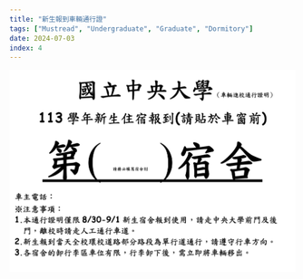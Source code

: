```yaml
---
title: "新生報到車輛通行證"
tags: ["Mustread", "Undergraduate", "Graduate", "Dormitory"]
date: 2024-07-03
index: 4
---
```


![新生報到車輛通行證](https://github.com/NCU-FRESH/2024-blog/blob/main/%E6%96%B0%E7%94%9F%E5%A0%B1%E5%88%B0%E8%BB%8A%E8%BC%9B%E9%80%9A%E8%A1%8C%E8%AD%89/%E6%96%B0%E7%94%9F%E5%A0%B1%E5%88%B0%E8%BB%8A%E8%BC%9B%E9%80%9A%E8%A1%8C%E8%AD%89.jpg?raw=true)
